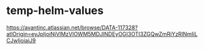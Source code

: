 # temp-helm-values

https://avantinc.atlassian.net/browse/DATA-117328?atlOrigin=eyJpIjoiNjVlMzVlOWM5MDJlNDEyOGI3OTI3ZGQwZmRiYzRlNmIiLCJwIjoiaiJ9
